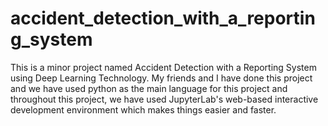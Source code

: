 # accident_detection_with_a_reporting_system
This is a minor project named Accident Detection with a Reporting System using Deep Learning Technology. My friends and I have done this project and we have used python as the main language for this project and throughout this project, we have used JupyterLab's web-based interactive development environment which makes things easier and faster.
